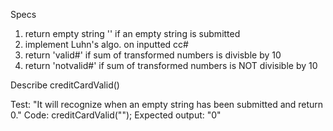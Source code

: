 Specs
1) return empty string '' if an empty string is submitted
2) implement Luhn's algo. on inputted cc#
3) return 'valid#' if sum of transformed numbers is divisble   by 10
4) return 'notvalid#' if sum of transformed numbers is NOT divisible by 10 

Describe creditCardValid()

Test: "It will recognize when an empty string has been submitted and return 0."
Code: creditCardValid("");
Expected output: "0"